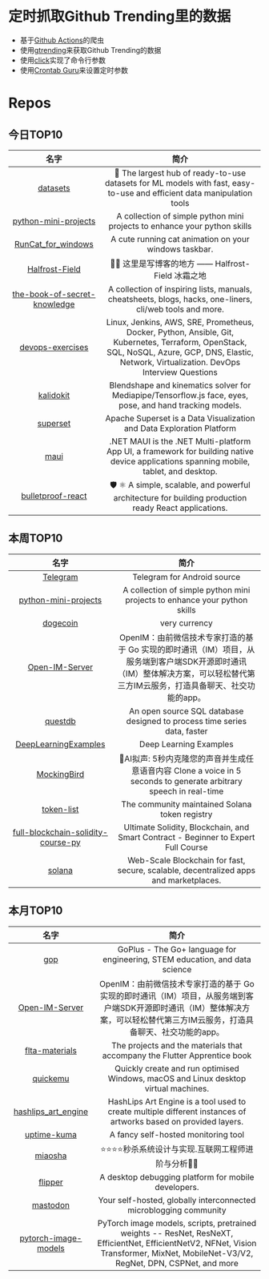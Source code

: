 # 定时抓取Github Trending里的数据
* 基于[Github Actions](https://docs.github.com/en/actions)的爬虫
* 使用[gtrending](https://github.com/hedythedev/gtrending)来获取Github Trending的数据
* 使用[click](https://github.com/pallets/click)实现了命令行参数
* 使用[Crontab Guru](https://crontab.guru/)来设置定时参数

# Repos
## 今日TOP10 
<!-- START OF DAILY_TOP10_REPOS -->
| 名字 | 简介 |
| :----: | :----: |
| [datasets](https://github.com/huggingface/datasets) | 🤗 The largest hub of ready-to-use datasets for ML models with fast, easy-to-use and efficient data manipulation tools |
| [python-mini-projects](https://github.com/Python-World/python-mini-projects) | A collection of simple python mini projects to enhance your python skills |
| [RunCat_for_windows](https://github.com/Kyome22/RunCat_for_windows) | A cute running cat animation on your windows taskbar. |
| [Halfrost-Field](https://github.com/halfrost/Halfrost-Field) | ✍🏻 这里是写博客的地方 —— Halfrost-Field 冰霜之地 |
| [the-book-of-secret-knowledge](https://github.com/trimstray/the-book-of-secret-knowledge) | A collection of inspiring lists, manuals, cheatsheets, blogs, hacks, one-liners, cli/web tools and more. |
| [devops-exercises](https://github.com/bregman-arie/devops-exercises) | Linux, Jenkins, AWS, SRE, Prometheus, Docker, Python, Ansible, Git, Kubernetes, Terraform, OpenStack, SQL, NoSQL, Azure, GCP, DNS, Elastic, Network, Virtualization. DevOps Interview Questions |
| [kalidokit](https://github.com/yeemachine/kalidokit) | Blendshape and kinematics solver for Mediapipe/Tensorflow.js face, eyes, pose, and hand tracking models. |
| [superset](https://github.com/apache/superset) | Apache Superset is a Data Visualization and Data Exploration Platform |
| [maui](https://github.com/dotnet/maui) | .NET MAUI is the .NET Multi-platform App UI, a framework for building native device applications spanning mobile, tablet, and desktop. |
| [bulletproof-react](https://github.com/alan2207/bulletproof-react) | 🛡️ ⚛️ A simple, scalable, and powerful architecture for building production ready React applications. |
<!-- END OF DAILY_TOP10_REPOS -->

## 本周TOP10
<!-- START OF WEEKLY_TOP10_REPOS -->
| 名字 | 简介 |
| :----: | :----: |
| [Telegram](https://github.com/DrKLO/Telegram) | Telegram for Android source |
| [python-mini-projects](https://github.com/Python-World/python-mini-projects) | A collection of simple python mini projects to enhance your python skills |
| [dogecoin](https://github.com/dogecoin/dogecoin) | very currency |
| [Open-IM-Server](https://github.com/OpenIMSDK/Open-IM-Server) | OpenIM：由前微信技术专家打造的基于 Go 实现的即时通讯（IM）项目，从服务端到客户端SDK开源即时通讯（IM）整体解决方案，可以轻松替代第三方IM云服务，打造具备聊天、社交功能的app。 |
| [questdb](https://github.com/questdb/questdb) | An open source SQL database designed to process time series data, faster |
| [DeepLearningExamples](https://github.com/NVIDIA/DeepLearningExamples) | Deep Learning Examples |
| [MockingBird](https://github.com/babysor/MockingBird) | 🚀AI拟声: 5秒内克隆您的声音并生成任意语音内容 Clone a voice in 5 seconds to generate arbitrary speech in real-time |
| [token-list](https://github.com/solana-labs/token-list) | The community maintained Solana token registry |
| [full-blockchain-solidity-course-py](https://github.com/smartcontractkit/full-blockchain-solidity-course-py) | Ultimate Solidity, Blockchain, and Smart Contract - Beginner to Expert Full Course | Python Edition |
| [solana](https://github.com/solana-labs/solana) | Web-Scale Blockchain for fast, secure, scalable, decentralized apps and marketplaces. |
<!-- END OF WEEKLY_TOP10_REPOS -->

## 本月TOP10
<!-- START OF MONTHLY_TOP10_REPOS -->
| 名字 | 简介 |
| :----: | :----: |
| [gop](https://github.com/goplus/gop) | GoPlus - The Go+ language for engineering, STEM education, and data science |
| [Open-IM-Server](https://github.com/OpenIMSDK/Open-IM-Server) | OpenIM：由前微信技术专家打造的基于 Go 实现的即时通讯（IM）项目，从服务端到客户端SDK开源即时通讯（IM）整体解决方案，可以轻松替代第三方IM云服务，打造具备聊天、社交功能的app。 |
| [flta-materials](https://github.com/raywenderlich/flta-materials) | The projects and the materials that accompany the Flutter Apprentice book |
| [quickemu](https://github.com/wimpysworld/quickemu) | Quickly create and run optimised Windows, macOS and Linux desktop virtual machines. |
| [hashlips_art_engine](https://github.com/HashLips/hashlips_art_engine) | HashLips Art Engine is a tool used to create multiple different instances of artworks based on provided layers. |
| [uptime-kuma](https://github.com/louislam/uptime-kuma) | A fancy self-hosted monitoring tool |
| [miaosha](https://github.com/qiurunze123/miaosha) | ⭐⭐⭐⭐秒杀系统设计与实现.互联网工程师进阶与分析🙋🐓 |
| [flipper](https://github.com/facebook/flipper) | A desktop debugging platform for mobile developers. |
| [mastodon](https://github.com/mastodon/mastodon) | Your self-hosted, globally interconnected microblogging community |
| [pytorch-image-models](https://github.com/rwightman/pytorch-image-models) | PyTorch image models, scripts, pretrained weights -- ResNet, ResNeXT, EfficientNet, EfficientNetV2, NFNet, Vision Transformer, MixNet, MobileNet-V3/V2, RegNet, DPN, CSPNet, and more |
<!-- END OF MONTHLY_TOP10_REPOS -->
